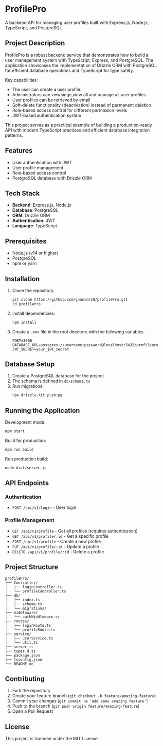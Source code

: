 # ProfilePro

A backend API for managing user profiles built with Express.js, Node.js, TypeScript, and PostgreSQL.

## Project Description

ProfilePro is a robust backend service that demonstrates how to build a user management system with TypeScript, Express, and PostgreSQL. The application showcases the implementation of Drizzle ORM with PostgreSQL for efficient database operations and TypeScript for type safety.

Key capabilities:
- The user can create a user profile.
- Administrators can viewsinge,view all and manage all user profiles
- User profiles can be retrieved by email
- Soft-delete functionality (deactivation) instead of permanent deletion
- Role-based access control for different permission levels
- JWT-based authentication system

This project serves as a practical example of building a production-ready API with modern TypeScript practices and efficient database integration patterns.

## Features

- User authentication with JWT
- User profile management
- Role-based access control
- PostgreSQL database with Drizzle ORM

## Tech Stack

- **Backend**: Express.js, Node.js
- **Database**: PostgreSQL
- **ORM**: Drizzle ORM
- **Authentication**: JWT
- **Language**: TypeScript

## Prerequisites

- Node.js (v14 or higher)
- PostgreSQL
- npm or yarn

## Installation

1. Clone the repository:
   ```bash
   git clone https://github.com/gnanamr18/profilePro.git
   cd profilePro
   ```

2. Install dependencies:
   ```bash
   npm install
   ```

3. Create a `.env` file in the root directory with the following variables:
   ```
   PORT=3000
   DATABASE_URL=postgres://username:password@localhost:5432/profilepro
   JWT_SECRET=your_jwt_secret
   ```

## Database Setup

1. Create a PostgreSQL database for the project
2. The schema is defined in `db/schema.ts`
3. Run migrations:
   ```bash
   npx drizzle-kit push:pg
   ```

## Running the Application

Development mode:
```bash
npm start
```

Build for production:
```bash
npm run build
```

Run production build:
```bash
node dist/server.js
```

## API Endpoints

### Authentication
- `POST /api/v1/login` - User login

### Profile Management
- `GET /api/v1/profile` - Get all profiles (requires authentication)
- `GET /api/v1/profile/:id` - Get a specific profile
- `POST /api/v1/profile` - Create a new profile
- `PUT /api/v1/profile/:id` - Update a profile
- `DELETE /api/v1/profile/:id` - Delete a profile

## Project Structure

```
profilePro/
├── Controller/
│   ├── loginController.ts
│   └── profileController.ts
├── db/
│   ├── index.ts
│   ├── schema.ts
│   └── migrations/
├── middleware/
│   └── authMiddleware.ts
├── routes/
│   ├── loginRoute.ts
│   └── profileRoute.ts
├── service/
│   ├── userService.ts
│   └── util.ts
├── server.ts
├── types.d.ts
├── package.json
├── tsconfig.json
└── README.md
```

## Contributing

1. Fork the repository
2. Create your feature branch (`git checkout -b feature/amazing-feature`)
3. Commit your changes (`git commit -m 'Add some amazing feature'`)
4. Push to the branch (`git push origin feature/amazing-feature`)
5. Open a Pull Request

## License

This project is licensed under the MIT License.
